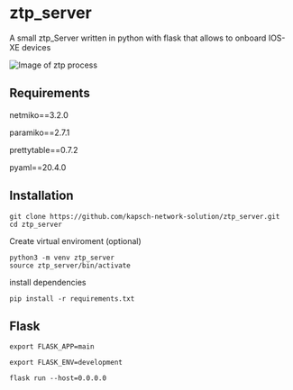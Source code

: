 # ztp_server

A small ztp_Server written in python with flask that allows to onboard IOS-XE devices

![Image of ztp process](https://i.ibb.co/hmJgyCk/ztp-server.png)



## Requirements
netmiko==3.2.0

paramiko==2.7.1

prettytable==0.7.2

pyaml==20.4.0

## Installation

``` 
git clone https://github.com/kapsch-network-solution/ztp_server.git
cd ztp_server
```

Create virtual enviroment (optional)

``` 
python3 -m venv ztp_server
source ztp_server/bin/activate
```

install dependencies

```
pip install -r requirements.txt 
```


## Flask

```
export FLASK_APP=main

export FLASK_ENV=development

flask run --host=0.0.0.0
```
